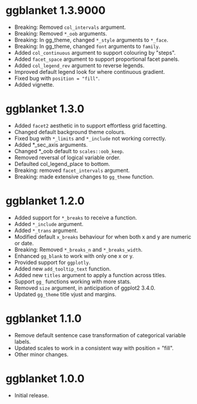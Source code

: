# ggblanket 1.3.9000

* Breaking: Removed `col_intervals` argument.
* Breaking: Removed `*_oob` arguments.
* Breaking: In gg_theme, changed `*_style` arguments to `*_face`.
* Breaking: In gg_theme, changed `font` arguments to `family`.
* Added `col_continuous` argument to support colouring by "steps". 
* Added `facet_space` argument to support proportional facet panels.
* Added `col_legend_rev` argument to reverse legends.
* Improved default legend look for where continuous gradient.
* Fixed bug with `position = "fill"`.
* Added vignette.

# ggblanket 1.3.0

* Added `facet2` aesthetic in to support effortless grid facetting.
* Changed default background theme colours.
* Fixed bug with `*_limits` and `*_include` not working correctly.  
* Added *_sec_axis arguments.
* Changed *_oob default to `scales::oob_keep`.
* Removed reversal of logical variable order.
* Defaulted col_legend_place to bottom.  
* Breaking: removed `facet_intervals` argument.
* Breaking: made extensive changes to `gg_theme` function.

# ggblanket 1.2.0

* Added support for `*_breaks` to receive a function.
* Added `*_include` argument. 
* Added `*_trans` argument.
* Modified default `x_breaks` behaviour for when both x and y are numeric or date.
* Breaking: Removed `*_breaks_n` and `*_breaks_width`.
* Enhanced `gg_blank` to work with only one x or y.
* Provided support for `ggplotly`.
* Added new `add_tooltip_text` function.
* Added new `titles` argument to apply a function across titles.
* Support `gg_` functions working with more stats.
* Removed `size` argument, in anticipation of ggplot2 3.4.0.
* Updated `gg_theme` title vjust and margins.

# ggblanket 1.1.0

* Remove default sentence case transformation of categorical variable labels.
* Updated scales to work in a consistent way with position = "fill".
* Other minor changes.

# ggblanket 1.0.0

* Initial release.
